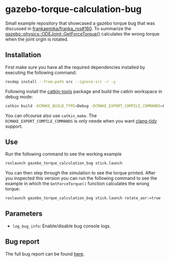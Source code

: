 # gazebo-torque-calculation-bug

Small example repository that showcased a gazebo torque bug that was discussed in [frankaemika/franka_ros#160](https://github.com/frankaemika/franka_ros/issues/160#issuecomment-961780423). To summarize the [gazebo::physics::ODEJoint::GetForceTorque()](https://github.com/osrf/gazebo/blob/gazebo9/gazebo/physics/ode/ODEJoint.cc#L651-L849) calculates the wrong torque when the joint orgin is rotated.

## Installation

First make sure you have all the required dependencies installed by executing the following command:

```bash
rosdep install --from-path src --ignore-src -r -y
```

Following install the [catkin-tools](https://catkin-tools.readthedocs.io/en/latest/) package and build the catkin workspace in debug mode:

```bash
catkin build -DCMAKE_BUILD_TYPE=Debug -DCMAKE_EXPORT_COMPILE_COMMANDS=ON
```

You can ofcourse also use `catkin_make`. The `DCMAKE_EXPORT_COMPILE_COMMANDS` is only neede when you want [clang-tidy](https://clang.llvm.org/extra/clang-tidy/) support.

## Use

Run the following command to see the working example

```bash
roslaunch gazebo_torque_calculation_bug stick.launch
```

You can then step through the simulation to see the torque printed. After you inspected this version you can
run the following command to see the example in which the `GetForceTorque()` function calculates the wrong torque:

```bash
roslaunch gazebo_torque_calculation_bug stick.launch rotate_aor:=true
```

## Parameters

- `log_bug_info`: Enable/disable bug console logs.

## Bug report

The full bug report can be found [here](https://github.com/frankaemika/franka_ros/issues/160#issuecomment-961780423).
